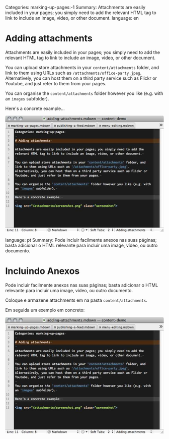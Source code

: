 Categories: marking-up-pages:-1
Summary: Attachments are easily included in your pages; you simply need to add the relevant HTML tag to link to include an image, video, or other document.
language: en

# Adding attachments

Attachments are easily included in your pages; you simply need to add
the relevant HTML tag to link to include an image, video, or other
document.

You can upload store attachments in your `content/attachments` folder,
and link to them using URLs such as `/attachments/office-party.jpeg`.
Alternatively, you can host them on a third party service such as Flickr
or Youtube, and just refer to them from your pages.

You can organise the `content/attachments` folder however you like (e.g.
with an `images` subfolder).

Here's a concrete example...

<img src="/attachments/screenshot.jpg" class="screenshot">

language: pt
Summary: Pode incluir facilmente anexos nas suas páginas; basta adicionar o HTML relevante para incluir uma image, vídeo, ou outro documento.

# Incluindo Anexos

Pode incluir facilmente anexos nas suas páginas; basta adicionar o
HTML relevante para incluir uma image, vídeo, ou outro documento.

Coloque e armazene attachments em  na pasta `content/attachments`.

Em seguida um exemplo em concreto:

<img src="/attachments/screenshot.jpg" class="screenshot">
